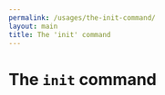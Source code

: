 ```yaml
---
permalink: /usages/the-init-command/
layout: main
title: The 'init' command
---
```


# The `init` command